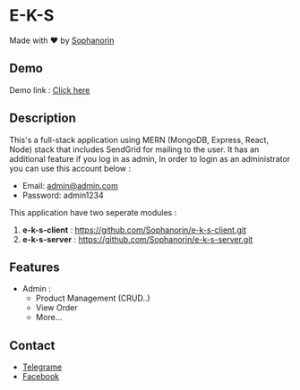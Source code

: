 # E-K-S

Made with :heart: by [Sophanorin](https://web.facebook.com/Heou.sophanorin)

## Demo

Demo link : [Click here](https://blissful-pare-72a827.netlify.app/)

## Description
This's a full-stack application using MERN (MongoDB, Express, React, Node) stack that includes SendGrid for mailing to the user. It has an additional feature if you log in as admin, In order to login as an administrator you can use this account below :

 - Email: admin@admin.com 
 - Password: admin1234

This application have two seperate modules :
1. **e-k-s-client** : https://github.com/Sophanorin/e-k-s-client.git
2. **e-k-s-server** : https://github.com/Sophanorin/e-k-s-server.git

## Features

- Admin :
  - Product Management (CRUD..)
  - View Order
  - More...

## Contact 

 - [Telegrame](https://telegram.me/HoeuSophanorin)
 - [Facebook](https://web.facebook.com/Heou.sophanorin)
